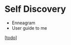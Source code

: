 # Self Discovery

- Enneagram
- User guide to me

[[todo]]

[//begin]: # "Autogenerated link references for markdown compatibility"
[todo]: todo "Todos"
[//end]: # "Autogenerated link references"
